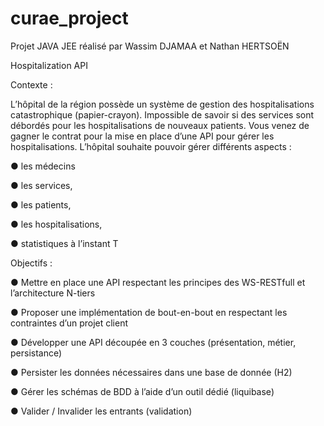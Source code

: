 # curae_project


Projet JAVA JEE réalisé par Wassim DJAMAA et Nathan HERTSOËN

Hospitalization API


Contexte : 

L’hôpital de la région possède un système de gestion des hospitalisations catastrophique (papier-crayon). Impossible de savoir si des services sont débordés pour les hospitalisations de nouveaux patients. Vous venez de gagner le contrat pour la mise en place d’une API pour gérer les hospitalisations. L’hôpital souhaite pouvoir gérer différents aspects : 


● les médecins

● les services,

● les patients, 

● les hospitalisations, 

● statistiques à l’instant T 


Objectifs : 

● Mettre en place une API respectant les principes des WS-RESTfull et l’architecture N-tiers 

● Proposer une implémentation de bout-en-bout en respectant les contraintes d’un projet client 


● Développer une API découpée en 3 couches (présentation, métier, persistance) 

● Persister les données nécessaires dans une base de donnée (H2) 


● Gérer les schémas de BDD à l’aide d’un outil dédié (liquibase) 


● Valider / Invalider les entrants (validation) 

